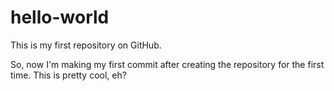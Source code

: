 # hello-world
This is my first repository on GitHub.

So, now I'm making my first commit after creating the repository for the first time. This is pretty cool, eh?
